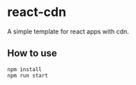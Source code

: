 # react-cdn

A simple template for react apps with cdn.

## How to use

```
npm install
npm run start
```